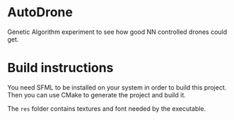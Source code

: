 # AutoDrone

Genetic Algorithm experiment to see how good NN controlled drones could get.

# Build instructions

You need SFML to be installed on your system in order to build this project. Then you can use CMake to generate the project and build it.

The `res` folder contains textures and font needed by the executable.
